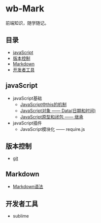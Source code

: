 # wb-Mark

前端知识，随学随记。

## 目录

- [javaScript](#javaScript)
- [版本控制](#版本控制)
- [Markdown](#Markdown)
- [开发者工具](#开发者工具)


## javaScript
- javaScript基础
  - [JavaScript中this的机制](./Marklist/NO.01)
  - [JavaScript对象 —— Data(日期和时间)](./Marklist/NO.02)
  - [JavaScript原型和闭包 —— 继承](./Marklist/NO.03)
- javaScript插件
  -  JavaScript模块化 —— require.js 

## 版本控制
   - [git](./Marklist/NO.05)

## Markdown
  - [Markdown语法](./Marklist/NO.04)

## 开发者工具
- sublime
  
  
